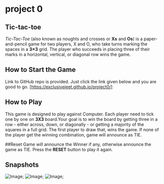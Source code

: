 # project 0

## Tic-tac-toe 

_Tic-Tac-Toe_ (also known as noughts and crosses or **Xs** and **Os**) is a paper-and-pencil game for two players, X and O, who take turns marking the spaces in a **3×3** grid. The player who succeeds in placing three of their marks in a horizontal, vertical, or diagonal row wins the game.

## How to Start the Game
Link to GitHub repo is provided. Just click the link given below and you are good to go.
[https://exclusivejeet.github.io/project0/]

## How to Play
This game is designed to play against Computer. Each player need to tick one by one on **3X3** board.Your goal is to win the board by getting three in a row - either across, down, or diagonally - or getting a majority of the squares in a full grid. The first player to draw that, wins the game. If none of the player get the winning combination, game will announce as TIE.

##Reset
Game will announce the Winner if any, otherwise announce the game as TIE. Press the **RESET** button to play it again.

## Snapshots

![Image](images/s1.png "icon");
![Image](images/s2.png "icon");
![Image](images/s3.png "icon");

